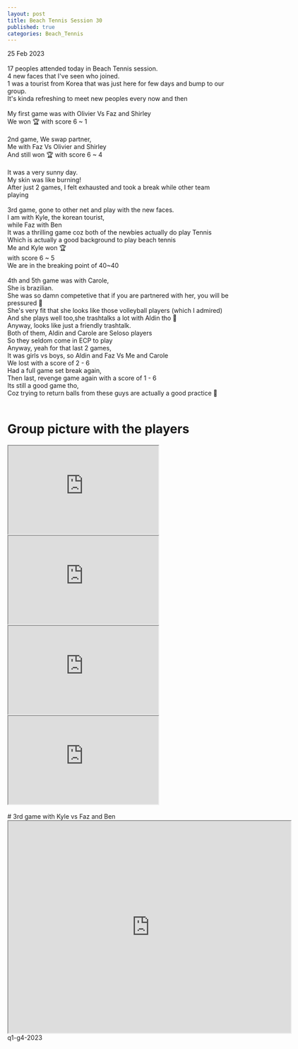 ```yaml
---
layout: post
title: Beach Tennis Session 30
published: true
categories: Beach_Tennis
---
```

25 Feb 2023
<br>
<br>
17 peoples attended today in Beach Tennis session.
<br>
4 new faces that I've seen who joined.
<br>
1 was a tourist from Korea that was just here for few days
and bump to our group.
<br>
It's kinda refreshing to meet new peoples every now and then 
<br>
<br>
My first game was with Olivier Vs Faz and Shirley
<br>
We won  🏆 with score 6 ~ 1 
<br>
<br>
2nd game, We swap partner, 
<br>
Me with Faz Vs Olivier and Shirley
<br>
And still won 🏆 with score 6 ~ 4
<br>
<br>
It was a very sunny day.
<br>
My skin was like burning!
<br>
After just 2 games, I felt exhausted and took a break while other team playing
<br>
<br>
3rd game, gone to other net and play with the new faces.
<br>
I am with Kyle, the korean tourist, 
<br>
while Faz with Ben
<br>
It was a thrilling game coz both of the newbies actually do play Tennis
<br>
Which is actually a good background to play beach tennis
<br>
Me and Kyle won 🏆
<br>
with score 6 ~ 5
<br>
We are in the breaking point of 40~40
<br>
<br>
4th and 5th game was with Carole,
<br>
She is brazilian.
<br>
She was so damn competetive that if you are partnered with her, you will be pressured 😬
<br>
She's very fit that she looks like those volleyball players (which I admired)
<br>
And she plays well too,she trashtalks a lot with Aldin tho 🤭
<br>
Anyway, looks like just a friendly trashtalk. 
<br>
Both of them, Aldin and Carole are Seloso players
<br>
So they seldom come in ECP to play
<br>
Anyway, yeah for that last 2 games,
<br>
It was girls vs boys, so Aldin and Faz Vs Me and Carole
<br>
We lost with a score of 2 - 6
<br>
Had a full game set break again,
<br>
Then last, revenge game again with a score of 1 - 6 
<br>
Its still a good game tho,
<br>
Coz trying to return balls from these guys are actually a good practice 💪
<br>
<br>
# Group picture with the players
<iframe src="https://drive.google.com/file/d/1Ni-ruIc9p0VVxl-gJbQ13KKSlywo8JzM/preview" width="340" height="200" allow="autoplay"></iframe>
<iframe src="https://drive.google.com/file/d/1SC_V4UcxNrZzPCDWO3Z4enNx7RVo02Cu/preview" width="340" height="200" allow="autoplay"></iframe>
<iframe src="https://drive.google.com/file/d/1ZREZ7c6gIdEZiYErGcELzsqJkrxLI7Ce/preview" width="340" height="200" allow="autoplay"></iframe>
<iframe src="https://drive.google.com/file/d/1L26PKCa7xGjwCBa0V_BWBaNivU4e-cyO/preview" width="340" height="200" allow="autoplay"></iframe>
<br>
<br>
# 3rd game with Kyle vs Faz and Ben
<iframe src="https://drive.google.com/file/d/1xffP6sj-7Yd_6pZZuUh3Mr37f4SDz95G/preview" width="640" height="480" allow="autoplay"></iframe>
q1-g4-2023
